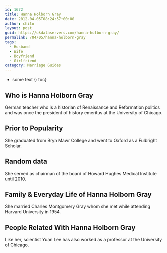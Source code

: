 ```yaml
---
id: 1672
title: Hanna Holborn Gray
date: 2012-04-05T08:24:57+00:00
author: chito
layout: post
guid: https://ukdataservers.com/hanna-holborn-gray/
permalink: /04/05/hanna-holborn-gray
tags:
  - Husband
  - Wife
  - Boyfriend
  - Girlfriend
category: Marriage Guides
---
```


* some text
{: toc}


## Who is  Hanna Holborn Gray
                  
                  
                  
German teacher who is a historian of Renaissance and Reformation politics and was once the president of history emeritus at the University of Chicago.
                  
                
                
                
## Prior to Popularity 
                  
                  
                  
She graduated from Bryn Mawr College and went to Oxford as a Fulbright Scholar.
                  
                
                
                
## Random data 
                  
                  
                  
She served as chairman of the board of Howard Hughes Medical Institute until 2010.
                  
                
                
                
## Family & Everyday Life of Hanna Holborn Gray
                  
                  
                  
She married Charles Montgomery Gray whom she met while attending Harvard University in 1954.
                  
                
                
                
## People Related With  Hanna Holborn Gray
                  
                  
                  
Like her, scientist Yuan Lee has also worked as a professor at the University of Chicago.
                  
                
              
            
          
          
          
    
    
  
